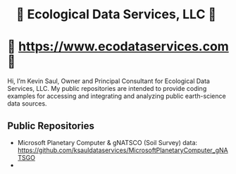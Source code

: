#  &nbsp;&nbsp;&nbsp;🌿 Ecological Data Services, LLC 🌿
# 🌿 https://www.ecodataservices.com 🌿

Hi, I’m Kevin Saul, Owner and Principal Consultant for Ecological Data Services, LLC. My public repositories are intended to provide coding examples for accessing and integrating and analyzing public earth-science data sources. 

## Public Repositories
  - Microsoft Planetary Computer & gNATSCO (Soil Survey) data: https://github.com/ksauldataservices/MicrosoftPlanetaryComputer_gNATSGO
  - 

<!---
ksauldataservices/ksauldataservices is a ✨ special ✨ repository because its `README.md` (this file) appears on your GitHub profile.
You can click the Preview link to take a look at your changes.
--->

